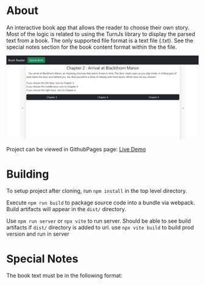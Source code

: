 # About
An interactive book app that allows the reader to choose their own story. Most of the logic is related to using the TurnJs library to display the parsed text from a book. The only supported file format is a text file (.txt). See the special notes section for the book content format within the the file.

![Book Reader UI](book_reader_ui.png)

Project can be viewed in GithubPages page:
[Live Demo](https://chrisblanks.github.io/flipbook/)


# Building
To setup project after cloning, run `npm install` in the top level directory.

Execute `npm run build` to package source code into a bundle via webpack. Build artifacts
will appear in the `dist/` directory.

Use `npm run server` or `npx vite` to run server. Should be able to see build artifacts if `dist/` directory is added to url.
use `npx vite build` to build prod version and run in server

# Special Notes
The book text must be in the following format:

